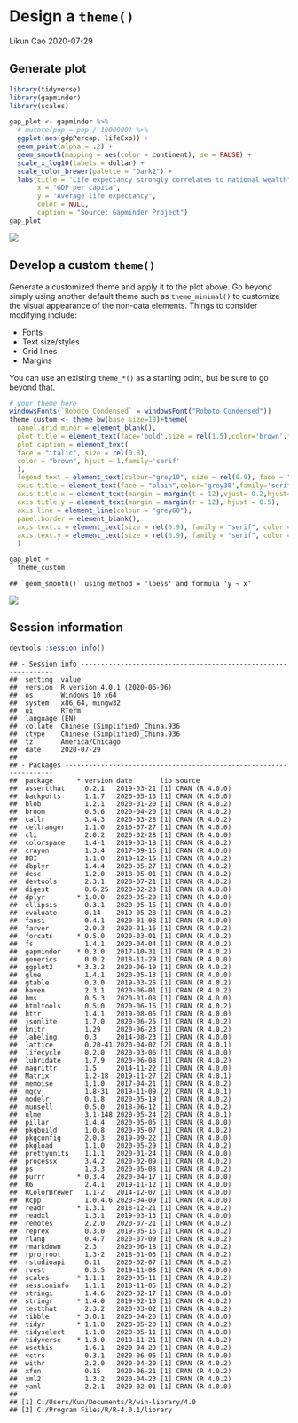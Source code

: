 Design a `theme()`
================
Likun Cao
2020-07-29

## Generate plot

``` r
library(tidyverse)
library(gapminder)
library(scales)
```

``` r
gap_plot <- gapminder %>%
  # mutate(pop = pop / 1000000) %>%
  ggplot(aes(gdpPercap, lifeExp)) +
  geom_point(alpha = .2) +
  geom_smooth(mapping = aes(color = continent), se = FALSE) +
  scale_x_log10(labels = dollar) +
  scale_color_brewer(palette = "Dark2") +
  labs(title = "Life expectancy strongly correlates to national wealth",
       x = "GDP per capita",
       y = "Average life expectancy",
       color = NULL,
       caption = "Source: Gapminder Project")
gap_plot
```

![](02-design-a-theme_files/figure-gfm/gapminder-plot-1.png)<!-- -->

## Develop a custom `theme()`

Generate a customized theme and apply it to the plot above. Go beyond
simply using another default theme such as `theme_minimal()` to
customize the visual appearance of the non-data elements. Things to
consider modifying include:

  - Fonts
  - Text size/styles
  - Grid lines
  - Margins

You can use an existing `theme_*()` as a starting point, but be sure to
go beyond that.

``` r
# your theme here
windowsFonts(`Roboto Condensed` = windowsFont("Roboto Condensed"))
theme_custom <- theme_bw(base_size=10)+theme(
  panel.grid.minor = element_blank(),
  plot.title = element_text(face='bold',size = rel(1.5),color='brown',family="serif"),
  plot.caption = element_text(
  face = "italic", size = rel(0.8),
  color = "brown", hjust = 1,family='serif'
  ),
  legend.text = element_text(colour="grey10", size = rel(0.9), face = "italic",family='serif'),
  axis.title = element_text(face = "plain",color='grey30',family='serif',size=rel(0.9)),
  axis.title.x = element_text(margin = margin(t = 12),vjust=-0.2,hjust=0.5),
  axis.title.y = element_text(margin = margin(r = 12), hjust = 0.5),
  axis.line = element_line(colour = "grey60"),
  panel.border = element_blank(),
  axis.text.x = element_text(size = rel(0.9), family = "serif", color = "grey30", face = "plain"),
  axis.text.y = element_text(size = rel(0.9), family = "serif", color = "grey30", face = "plain")
  )

gap_plot +
  theme_custom
```

    ## `geom_smooth()` using method = 'loess' and formula 'y ~ x'

![](02-design-a-theme_files/figure-gfm/unnamed-chunk-1-1.png)<!-- -->

## Session information

``` r
devtools::session_info()
```

    ## - Session info ---------------------------------------------------------------
    ##  setting  value                         
    ##  version  R version 4.0.1 (2020-06-06)  
    ##  os       Windows 10 x64                
    ##  system   x86_64, mingw32               
    ##  ui       RTerm                         
    ##  language (EN)                          
    ##  collate  Chinese (Simplified)_China.936
    ##  ctype    Chinese (Simplified)_China.936
    ##  tz       America/Chicago               
    ##  date     2020-07-29                    
    ## 
    ## - Packages -------------------------------------------------------------------
    ##  package      * version date       lib source        
    ##  assertthat     0.2.1   2019-03-21 [1] CRAN (R 4.0.0)
    ##  backports      1.1.7   2020-05-13 [1] CRAN (R 4.0.0)
    ##  blob           1.2.1   2020-01-20 [1] CRAN (R 4.0.2)
    ##  broom          0.5.6   2020-04-20 [1] CRAN (R 4.0.2)
    ##  callr          3.4.3   2020-03-28 [1] CRAN (R 4.0.2)
    ##  cellranger     1.1.0   2016-07-27 [1] CRAN (R 4.0.0)
    ##  cli            2.0.2   2020-02-28 [1] CRAN (R 4.0.0)
    ##  colorspace     1.4-1   2019-03-18 [1] CRAN (R 4.0.2)
    ##  crayon         1.3.4   2017-09-16 [1] CRAN (R 4.0.0)
    ##  DBI            1.1.0   2019-12-15 [1] CRAN (R 4.0.2)
    ##  dbplyr         1.4.4   2020-05-27 [1] CRAN (R 4.0.2)
    ##  desc           1.2.0   2018-05-01 [1] CRAN (R 4.0.2)
    ##  devtools       2.3.1   2020-07-21 [1] CRAN (R 4.0.2)
    ##  digest         0.6.25  2020-02-23 [1] CRAN (R 4.0.0)
    ##  dplyr        * 1.0.0   2020-05-29 [1] CRAN (R 4.0.0)
    ##  ellipsis       0.3.1   2020-05-15 [1] CRAN (R 4.0.0)
    ##  evaluate       0.14    2019-05-28 [1] CRAN (R 4.0.2)
    ##  fansi          0.4.1   2020-01-08 [1] CRAN (R 4.0.0)
    ##  farver         2.0.3   2020-01-16 [1] CRAN (R 4.0.2)
    ##  forcats      * 0.5.0   2020-03-01 [1] CRAN (R 4.0.2)
    ##  fs             1.4.1   2020-04-04 [1] CRAN (R 4.0.2)
    ##  gapminder    * 0.3.0   2017-10-31 [1] CRAN (R 4.0.2)
    ##  generics       0.0.2   2018-11-29 [1] CRAN (R 4.0.0)
    ##  ggplot2      * 3.3.2   2020-06-19 [1] CRAN (R 4.0.2)
    ##  glue           1.4.1   2020-05-13 [1] CRAN (R 4.0.0)
    ##  gtable         0.3.0   2019-03-25 [1] CRAN (R 4.0.2)
    ##  haven          2.3.1   2020-06-01 [1] CRAN (R 4.0.2)
    ##  hms            0.5.3   2020-01-08 [1] CRAN (R 4.0.0)
    ##  htmltools      0.5.0   2020-06-16 [1] CRAN (R 4.0.2)
    ##  httr           1.4.1   2019-08-05 [1] CRAN (R 4.0.0)
    ##  jsonlite       1.7.0   2020-06-25 [1] CRAN (R 4.0.2)
    ##  knitr          1.29    2020-06-23 [1] CRAN (R 4.0.2)
    ##  labeling       0.3     2014-08-23 [1] CRAN (R 4.0.0)
    ##  lattice        0.20-41 2020-04-02 [2] CRAN (R 4.0.1)
    ##  lifecycle      0.2.0   2020-03-06 [1] CRAN (R 4.0.0)
    ##  lubridate      1.7.9   2020-06-08 [1] CRAN (R 4.0.2)
    ##  magrittr       1.5     2014-11-22 [1] CRAN (R 4.0.0)
    ##  Matrix         1.2-18  2019-11-27 [2] CRAN (R 4.0.1)
    ##  memoise        1.1.0   2017-04-21 [1] CRAN (R 4.0.2)
    ##  mgcv           1.8-31  2019-11-09 [2] CRAN (R 4.0.1)
    ##  modelr         0.1.8   2020-05-19 [1] CRAN (R 4.0.2)
    ##  munsell        0.5.0   2018-06-12 [1] CRAN (R 4.0.2)
    ##  nlme           3.1-148 2020-05-24 [2] CRAN (R 4.0.1)
    ##  pillar         1.4.4   2020-05-05 [1] CRAN (R 4.0.0)
    ##  pkgbuild       1.0.8   2020-05-07 [1] CRAN (R 4.0.2)
    ##  pkgconfig      2.0.3   2019-09-22 [1] CRAN (R 4.0.0)
    ##  pkgload        1.1.0   2020-05-29 [1] CRAN (R 4.0.2)
    ##  prettyunits    1.1.1   2020-01-24 [1] CRAN (R 4.0.0)
    ##  processx       3.4.2   2020-02-09 [1] CRAN (R 4.0.2)
    ##  ps             1.3.3   2020-05-08 [1] CRAN (R 4.0.2)
    ##  purrr        * 0.3.4   2020-04-17 [1] CRAN (R 4.0.0)
    ##  R6             2.4.1   2019-11-12 [1] CRAN (R 4.0.0)
    ##  RColorBrewer   1.1-2   2014-12-07 [1] CRAN (R 4.0.0)
    ##  Rcpp           1.0.4.6 2020-04-09 [1] CRAN (R 4.0.0)
    ##  readr        * 1.3.1   2018-12-21 [1] CRAN (R 4.0.2)
    ##  readxl         1.3.1   2019-03-13 [1] CRAN (R 4.0.0)
    ##  remotes        2.2.0   2020-07-21 [1] CRAN (R 4.0.2)
    ##  reprex         0.3.0   2019-05-16 [1] CRAN (R 4.0.2)
    ##  rlang          0.4.7   2020-07-09 [1] CRAN (R 4.0.2)
    ##  rmarkdown      2.3     2020-06-18 [1] CRAN (R 4.0.2)
    ##  rprojroot      1.3-2   2018-01-03 [1] CRAN (R 4.0.2)
    ##  rstudioapi     0.11    2020-02-07 [1] CRAN (R 4.0.2)
    ##  rvest          0.3.5   2019-11-08 [1] CRAN (R 4.0.0)
    ##  scales       * 1.1.1   2020-05-11 [1] CRAN (R 4.0.2)
    ##  sessioninfo    1.1.1   2018-11-05 [1] CRAN (R 4.0.2)
    ##  stringi        1.4.6   2020-02-17 [1] CRAN (R 4.0.0)
    ##  stringr      * 1.4.0   2019-02-10 [1] CRAN (R 4.0.2)
    ##  testthat       2.3.2   2020-03-02 [1] CRAN (R 4.0.2)
    ##  tibble       * 3.0.1   2020-04-20 [1] CRAN (R 4.0.0)
    ##  tidyr        * 1.1.0   2020-05-20 [1] CRAN (R 4.0.2)
    ##  tidyselect     1.1.0   2020-05-11 [1] CRAN (R 4.0.0)
    ##  tidyverse    * 1.3.0   2019-11-21 [1] CRAN (R 4.0.2)
    ##  usethis        1.6.1   2020-04-29 [1] CRAN (R 4.0.2)
    ##  vctrs          0.3.1   2020-06-05 [1] CRAN (R 4.0.0)
    ##  withr          2.2.0   2020-04-20 [1] CRAN (R 4.0.2)
    ##  xfun           0.15    2020-06-21 [1] CRAN (R 4.0.2)
    ##  xml2           1.3.2   2020-04-23 [1] CRAN (R 4.0.2)
    ##  yaml           2.2.1   2020-02-01 [1] CRAN (R 4.0.0)
    ## 
    ## [1] C:/Users/Kun/Documents/R/win-library/4.0
    ## [2] C:/Program Files/R/R-4.0.1/library
